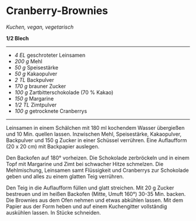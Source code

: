 # Cranberry-Brownies

*Kuchen, vegan, vegetarisch*

**1/2 Blech**

---

- *4 EL* geschroteter Leinsamen
- *200 g* Mehl
- *50 g* Speisestärke
- *50 g* Kakaopulver
- *2 TL* Backpulver
- *170 g* brauner Zucker
- *100 g* Zartbitterschokolade (70 % Kakao)
- *150 g* Margarine
- *1/2 TL* Zimtpulver
- *100 g* getrocknete Cranberrys

---

Leinsamen in einem Schälchen mit 180 ml kochendem Wasser übergießen und 10 Min. quellen lassen. Inzwischen Mehl, Speisestärke, Kakaopulver, Backpulver und 150 g Zucker in einer Schüssel verrühren. Eine Auflaufform (20 x 20 cm) mit Backpapier auslegen.

Den Backofen auf 180° vorheizen. Die Schokolade zerbröckeln und in einem Topf mit Margarine und Zimt bei schwacher Hitze schmelzen. Die Mehlmischung, Leinsamen samt Flüssigkeit und Cranberrys zur Schokolade geben und alles zu einem glatten Teig verrühren.

Den Teig in die Auflaufform füllen und glatt streichen. Mit 20 g Zucker bestreuen und im heißen Backofen (Mitte, Umuft 160°) 30-35 Min. backen. Die Brownies aus dem Ofen nehmen und etwas abkühlen lassen. Mit dem Papier aus der Form heben und auf einem Kuchengitter vollständig auskühlen lassen. In Stücke schneiden.
